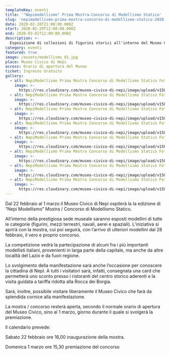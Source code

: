 ```yaml
---
templateKey: eventi
title: '"Nepimodellismo" Prima Mostra-Concorso di Modellismo Statico'
slug: 'nepimodellismo-prima-mostra-concorso-di-modellismo-statico-2020'
date: 2020-02-28T21:00:00.000Z
start: 2020-02-29T12:00:00.000Z
end: 2020-03-01T12:00:00.000Z
description: >-
  Esposizione di collezioni di figurini storici all'interno del Museo Civico di Nepi e primo concorso di modellismo statico con la partecipazione di alcuni fra i più importanti modellisti italiani.
category: eventi
featured: true
image: /assets/modellismo_01.jpg
place: Museo Civico di Nepi
access: Orario di apertura del Museo
ticket: Ingresso Gratuito
gallery:
  - alt: NepiModellismo Prima Mostra Concorso di Modellismo Statico Foto 01
    image: >-
      https://res.cloudinary.com/museo-civico-di-nepi/image/upload/v1587102245/nepimod-01_xosrcb.jpg
  - alt: NepiModellismo Prima Mostra Concorso di Modellismo Statico Foto 02
    image: >-
      https://res.cloudinary.com/museo-civico-di-nepi/image/upload/v1587102245/nepimod-02_lahsq8.jpg
  - alt: NepiModellismo Prima Mostra Concorso di Modellismo Statico Foto 03
    image: >-
      https://res.cloudinary.com/museo-civico-di-nepi/image/upload/v1587102245/nepimod-03_ngg8eq.jpg
  - alt: NepiModellismo Prima Mostra Concorso di Modellismo Statico Foto 04
    image: >-
      https://res.cloudinary.com/museo-civico-di-nepi/image/upload/v1587102245/nepimod-04_jzf8k8.jpg
  - alt: NepiModellismo Prima Mostra Concorso di Modellismo Statico Foto 05
    image: >-
      https://res.cloudinary.com/museo-civico-di-nepi/image/upload/v1587102245/nepimod-05_sovllf.jpg
  - alt: NepiModellismo Prima Mostra Concorso di Modellismo Statico Foto 06
    image: >-
      https://res.cloudinary.com/museo-civico-di-nepi/image/upload/v1587102245/nepimod-06_we9mpf.jpg
  - alt: NepiModellismo Prima Mostra Concorso di Modellismo Statico Foto 07
    image: >-
      https://res.cloudinary.com/museo-civico-di-nepi/image/upload/v1587102245/nepimod-08_qtzqvq.jpg
  - alt: NepiModellismo Prima Mostra Concorso di Modellismo Statico Foto 08
    image: >-
      https://res.cloudinary.com/museo-civico-di-nepi/image/upload/v1587102246/nepimod-09_aubl1c.jpg
---
```

Dal 22 febbraio al 1 marzo il Museo Civico di Nepi ospiterà la Ia edizione di “Nepi Modellismo” Mostra / Concorso di Modellismo Statico.

All’interno della prestigiosa sede museale saranno esposti modellini di tutte le categorie (figurini, mezzi terrestri, navali, aerei e spaziali). L’iniziativa si aprirà con la mostra, cui poi seguirà, con l’arrivo di ulteriori modellini dal 28 febbraio, il vero e proprio concorso.

La competizione vedrà la partecipazione di alcuni fra i più importanti modellisti italiani, provenienti in larga parte della capitale, ma anche da altre località del Lazio e da fuori regione.

Lo svolgimento della manifestazione sarà anche l’occasione per conoscere la cittadina di Nepi. A tutti i visitatori sarà, infatti, consegnata una card che permetterà uno sconto presso i ristoranti del centro storico aderenti e la visita guidata a tariffa ridotta alla Rocca dei Borgia.

Sarà, inoltre, possibile visitare liberamente il Museo Civico che farà da splendida cornice alla manifestazione.

La mostra / concorso resterà aperta, secondo il normale orario di apertura del Museo Civico, sino al 1 marzo, giorno durante il quale si svolgerà la premiazione.

Il calendario prevede:

Sabato 22 febbraio ore 16,00 inaugurazione della mostra.

Domenica 1 marzo ore 15,30 premiazione del concorso